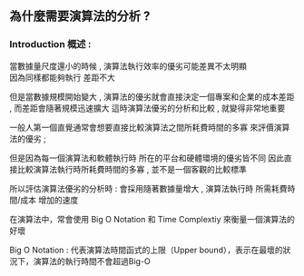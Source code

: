 ## 為什麼需要演算法的分析 ?

### Introduction 概述 :

當數據量尺度還小的時候 , 演算法執行效率的優劣可能差異不太明顯  
因為同樣都能夠執行 差距不大

但是當數據規模開始變大 , 演算法的優劣就會直接決定一個專案和企業的成本差距  , 而差距會隨著規模迅速擴大
這時演算法優劣的分析和比較 , 就變得非常地重要

一般人第一個直覺通常會想要直接比較演算法之間所耗費時間的多寡 來評價演算法的優劣 ;

但是因為每一個演算法和軟體執行時  所在的平台和硬體環境的優劣皆不同
因此直接比較演算法執行時所耗費時間的多寡 , 並不是一個客觀的比較標準

所以評估演算法優劣的分析時 : 會採用隨著數據量增大 , 演算法執行時  所需耗費時間/成本 增加的速度


在演算法中，常會使用 Big O Notation 和 Time Complextiy 來衡量一個演算法的好壞

Big O Notation : 代表演算法時間函式的上限（Upper bound），表示在最壞的狀況下，演算法的執行時間不會超過Big-Ο
